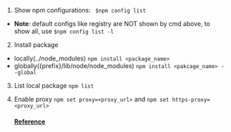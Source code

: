 1. Show npm configurations: ``` $npm config list```
 * __Note__: default configs like registry are NOT shown by cmd above, to show all, use ```$npm config list -l```

2. Install package 
 * locally(../node_modules) ```npm install <package_name>```
 * globally({prefix}/lib/node/node_modules) ```npm install <pakcage_name> --global```
 
3. List local package ```npm list```

4. Enable proxy ```npm set proxy=<proxy_url>``` and ```npm set https-proxy=<proxy_url>```

   #### [Reference](https://www.sitepoint.com/beginners-guide-node-package-manager/)
